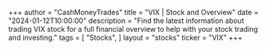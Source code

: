 +++
author = "CashMoneyTrades"
title = "VIX | Stock and Overview"
date = "2024-01-12T10:00:00"
description = "Find the latest information about trading VIX stock for a full financial overview to help with your stock trading and investing."
tags = [
   "Stocks",
]
layout = "stocks"
ticker = "VIX"
+++
